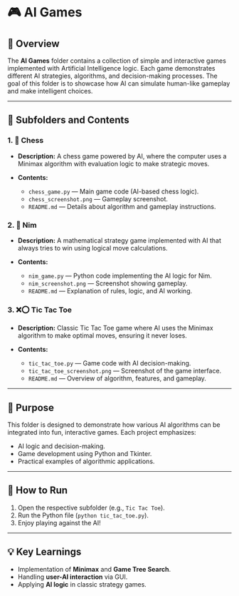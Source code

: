 # 🎮 AI Games

## 📘 Overview

The **AI Games** folder contains a collection of simple and interactive games implemented with Artificial Intelligence logic. Each game demonstrates different AI strategies, algorithms, and decision-making processes. The goal of this folder is to showcase how AI can simulate human-like gameplay and make intelligent choices.

---

## 📁 Subfolders and Contents

### 1. 🧠 Chess

* **Description:** A chess game powered by AI, where the computer uses a Minimax algorithm with evaluation logic to make strategic moves.
* **Contents:**

  * `chess_game.py` — Main game code (AI-based chess logic).
  * `chess_screenshot.png` — Gameplay screenshot.
  * `README.md` — Details about algorithm and gameplay instructions.

### 2. 🎲 Nim

* **Description:** A mathematical strategy game implemented with AI that always tries to win using logical move calculations.
* **Contents:**

  * `nim_game.py` — Python code implementing the AI logic for Nim.
  * `nim_screenshot.png` — Screenshot showing gameplay.
  * `README.md` — Explanation of rules, logic, and AI working.

### 3. ❌⭕ Tic Tac Toe

* **Description:** Classic Tic Tac Toe game where AI uses the Minimax algorithm to make optimal moves, ensuring it never loses.
* **Contents:**

  * `tic_tac_toe.py` — Game code with AI decision-making.
  * `tic_tac_toe_screenshot.png` — Screenshot of the game interface.
  * `README.md` — Overview of algorithm, features, and gameplay.

---

## 🧩 Purpose

This folder is designed to demonstrate how various AI algorithms can be integrated into fun, interactive games. Each project emphasizes:

* AI logic and decision-making.
* Game development using Python and Tkinter.
* Practical examples of algorithmic applications.

---

## 🚀 How to Run

1. Open the respective subfolder (e.g., `Tic Tac Toe`).
2. Run the Python file (`python tic_tac_toe.py`).
3. Enjoy playing against the AI!

---

## 💡 Key Learnings

* Implementation of **Minimax** and **Game Tree Search**.
* Handling **user-AI interaction** via GUI.
* Applying **AI logic** in classic strategy games.


